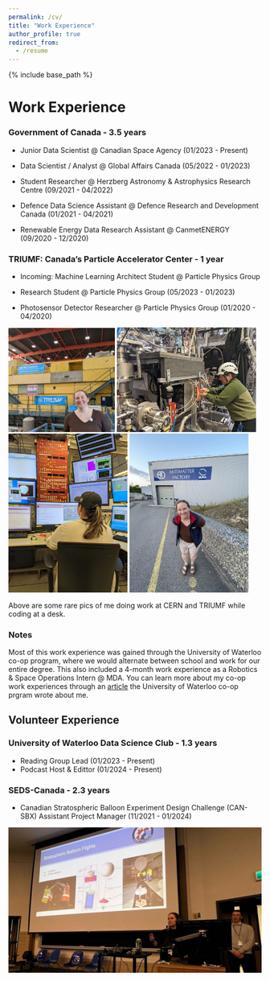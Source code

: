 ```yaml
---
permalink: /cv/
title: "Work Experience"
author_profile: true
redirect_from:
  - /resume
---
```


{% include base_path %}

# Work Experience

### Government of Canada - 3.5 years

* Junior Data Scientist @ Canadian Space Agency (01/2023 - Present)

* Data Scientist / Analyst @ Global Affairs Canada (05/2022 - 01/2023)

* Student Researcher @ Herzberg Astronomy & Astrophysics Research Centre (09/2021 - 04/2022)

* Defence Data Science Assistant @ Defence Research and Development Canada (01/2021 - 04/2021)

* Renewable Energy Data Research Assistant @ CanmetENERGY (09/2020 - 12/2020)

### TRIUMF: Canada’s Particle Accelerator Center - 1 year

* Incoming: Machine Learning Architect Student @ Particle Physics Group

* Research Student @ Particle Physics Group (05/2023 - 01/2023) 

* Photosensor Detector Researcher @ Particle Physics Group (01/2020 - 04/2020) 

<img src="../images/TRIUMF_work2.jpg" alt="Image 1" style="max-width: 42%; display: inline-block;">
<img src="../images/CERN_work1.jpg" alt="Image 2" style="max-width: 55%; display: inline-block;">

<img src="../images/CERN_work2.jpg" alt="Image 3" style="max-width: 47%; display: inline-block;">
<img src="../images/CERN_work3.jpeg" alt="Image 4" style="max-width: 47%; display: inline-block;">

Above are some rare pics of me doing work at CERN and TRIUMF while coding at a desk.


### Notes

Most of this work experience was gained through the University of Waterloo co-op program, where we would alternate between school and work for our entire degree. This also included a 4-month work experience as a Robotics & Space Operations Intern @ MDA. You can learn more about my co-op work experiences through an [article](https://uwaterloo.ca/co-operative-education/blog/post/co-op-time-try-things) the University of Waterloo co-op prgram wrote about me.


## Volunteer Experience

### University of Waterloo Data Science Club - 1.3 years
* Reading Group Lead (01/2023 - Present)
* Podcast Host & Edittor (01/2024 - Present)

###  SEDS-Canada - 2.3 years
* Canadian Stratospheric Balloon Experiment Design Challenge (CAN-SBX) Assistant Project Manager (11/2021 - 01/2024)


<img src="../images/seds.jpg" alt="Image 5" style="max-width: 100%; display: inline-block;">